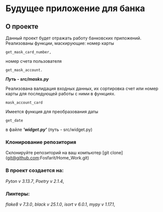 # Будущее приложение для банка

## О проекте
Данный проект будет отражать работу
банковских приложений.
Реализованы функции, маскирующие: 
номер карты 
```
get_mask_card_number,
```
номер счета пользователя
```
get_mask_account.
```
***Путь - src/masks.py***

Реализована валидация входных данных,
их сортировка счет или номер карты
для последующей работы с ними в функциях.
```
mask_account_card
```
Имеется функция для преобразования даты
```
get_date
```
в файле ***'widget.py'*** (путь - src/widget.py) 


### Клонирование репозитория
Склонируйте репозиторий на ваш компьютер
[git clone] (git@github.com:Fosfarit/Home_Work.git)


### В проект создается на:
*Pyton v 3.13.7*,
*Poetry v 2.1.4*,


### Линтеры:
*flake8 v 7.3.0*,
*black v 25.1.0*,
*isort v 6.0.1*,
*mypy v 1.17.1*,
